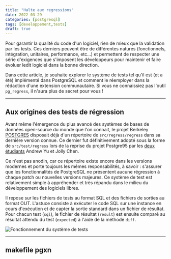 ```yaml
---
title: "Halte aux regressions"
date: 2022-03-29
categories: [postgresql]
tags: [developpement,tests]
draft: true
---
```


Pour garantir la qualité du code d'un logiciel, rien de mieux que la validation
par les tests. Ces derniers peuvent être de différentes natures (fonctionnels,
intégration, unitaires, performance, etc…) et permettent de respecter une série
d'exigences que s'imposent les développeurs pour maintenir et faire évoluer ledit
logiciel dans la bonne direction.

Dans cette article, je souhaite explorer le système de tests tel qu'il est (et
a été) implémenté dans PostgreSQL et comment le réemployer dans la rédaction d'une
extension communautaire. Si vous ne connaissiez pas l'outil `pg_regress`, il 
n'aura plus de secret pour vous !

<!--more-->

---

## Aux origines des tests de régression

Avant même l'émergence du plus avancé des systèmes de bases de données open-source
du monde que l'on connait, le projet Berkeley [POSTGRES][1] disposait déjà d'un 
répertoire de `src/regress/regress` dans sa dernière version connue. Ce dernier 
fut définitivement adopté sous la forme de `src/test/regress` lors de la reprise 
du projet Postgre95 par les [deux étudiants][2] Andrew Yu et Jolly Chen.

[1]: https://dsf.berkeley.edu/postgres-v4r2/
[2]: https://www.postgresql.org/docs/14/history.html

Ce n'est pas anodin, car ce répertoire existe encore dans les versions modernes
et porte toujours les mêmes responsabilités, à savoir : s'assurer que les
fonctionnalités de PostgreSQL ne présentent aucune régression à chaque patch ou
nouvelles versions majeures. Ce système de test est relativement simple à 
appréhender et très répandu dans le milieu du développement des logiciels libres.

Il repose sur les fichiers de tests au format SQL et des fichiers de sorties au
format OUT. L'astuce consiste à exécuter le code SQL sur une instance en cours
d'exécution et de capter la sortie standard dans un fichier de résultat. Pour
chacun test (`sql`), le fichier de résultat (`result`) est ensuite comparé au 
résultat attendu du test (`expected`) à l'aide de la méthode `diff`.

![Fonctionnement du système de tests](/img/fr/mermaid-diagram-20220330173642.png)

<!-- https://mermaid-js.github.io/mermaid-live-editor
{
  "theme": "default"
}
graph LR
    test[test.sql] --\>|runtest| instance[(instance)]
    instance --\> result[result.out] --\> diff
    expected[expected.out] --\> diff{diff}
    diff --\> passed((passed))
-->


<!--

PG 2.0 https://github.com/postgres/postgres/tree/REL2_0/src/test/regress

PG 6.1 https://github.com/postgres/postgres/blob/REL6_1/src/test/regress
  The regression tests have been adapted and extensively modified for the
  v6.1 release of PostgreSQL.

PG 7.1
  New unified regression test driver 
  https://www.postgresql.org/message-id/Pine.LNX.4.21.0009291921150.363-100000%40peter
  https://git.postgresql.org/gitweb/?p=postgresql.git;a=commit;h=6f64c2e54a0b14154a335249f4dca91a39c61c50

PG 8.2
  Rewrite pg_regress as a C program instead of a shell script.
  https://www.postgresql.org/message-id/6BCB9D8A16AC4241919521715F4D8BCEA0FAFD%40algol.sollentuna.se
  https://git.postgresql.org/gitweb/?p=postgresql.git;a=commit;h=a38c85bd5d928115fdd22c9e28e0a7eeebc9878e
-->

---

## makefile pgxn

<!--

https://www.postgresql.org/docs/current/regress.html
https://www.postgresql.org/docs/current/extend-pgxs.html
https://wiki.postgresql.org/wiki/Regression_test_authoring
https://manager.pgxn.org/howto
https://www.2ndquadrant.com/en/blog/using-postgresql-tap-framework-extensions/
https://www.2ndquadrant.com/en/blog/a-convenient-way-to-launch-psql-against-postgres-while-running-pg_regress/
http://big-elephants.com/2015-10/writing-postgres-extensions-part-i/

-->